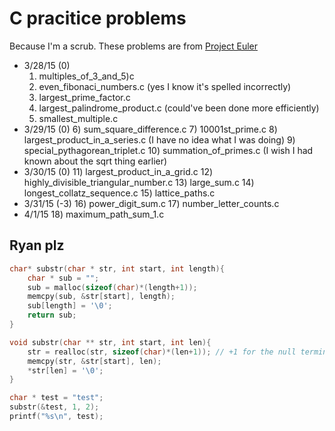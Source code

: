 # C pracitice problems
Because I'm a scrub. These problems are from [Project Euler](https://projecteuler.net/)

- 3/28/15 (0)
	1) multiples_of_3_and_5)c
	2) even_fibonaci_numbers.c (yes I know it's spelled incorrectly)
	3) largest_prime_factor.c
	4) largest_palindrome_product.c (could've been done more efficiently)
	5) smallest_multiple.c
- 3/29/15 (0)
	6) sum_square_difference.c
	7) 10001st_prime.c
	8) largest_product_in_a_series.c (I have no idea what I was doing)
	9) special_pythagorean_triplet.c
	10) summation_of_primes.c (I wish I had known about the sqrt thing earlier)
- 3/30/15 (0)
	11) largest_product_in_a_grid.c
	12) highly_divisible_triangular_number.c
	13) large_sum.c
	14) longest_collatz_sequence.c
	15) lattice_paths.c
- 3/31/15 (-3)
	16) power_digit_sum.c
	17) number_letter_counts.c
- 4/1/15
	18) maximum_path_sum_1.c

## Ryan plz
```c
char* substr(char * str, int start, int length){
	char * sub = "";
	sub = malloc(sizeof(char)*(length+1));
	memcpy(sub, &str[start], length);
	sub[length] = '\0';
	return sub;
}

void substr(char ** str, int start, int len){
	str = realloc(str, sizeof(char)*(len+1)); // +1 for the null terminator
	memcpy(str, &str[start], len);
	*str[len] = '\0';
}

char * test = "test";
substr(&test, 1, 2);
printf("%s\n", test);
```